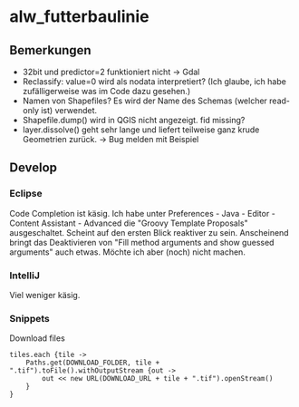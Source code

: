 # alw_futterbaulinie

## Bemerkungen

- 32bit und predictor=2 funktioniert nicht -> Gdal
- Reclassify: value=0 wird als nodata interpretiert? (Ich glaube, ich habe zufälligerweise was im Code dazu gesehen.)
- Namen von Shapefiles? Es wird der Name des Schemas (welcher read-only ist) verwendet.
- Shapefile.dump() wird in QGIS nicht angezeigt. fid missing?
- layer.dissolve() geht sehr lange und liefert teilweise ganz krude Geometrien zurück. -> Bug melden mit Beispiel

## Develop

### Eclipse
Code Completion ist käsig. Ich habe unter Preferences - Java - Editor - Content Assistant - Advanced die "Groovy Template Proposals" ausgeschaltet. Scheint auf den ersten Blick reaktiver zu sein. Anscheinend bringt das Deaktivieren von "Fill method arguments and show guessed arguments" auch etwas. Möchte ich aber (noch) nicht machen.

### IntelliJ
Viel weniger käsig.


### Snippets

Download files
```
tiles.each {tile ->
    Paths.get(DOWNLOAD_FOLDER, tile + ".tif").toFile().withOutputStream {out ->
        out << new URL(DOWNLOAD_URL + tile + ".tif").openStream()
    }
}
```
